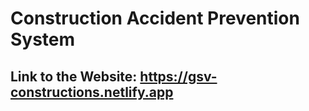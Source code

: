# Construction Accident Prevention System

## Link to the Website: https://gsv-constructions.netlify.app
